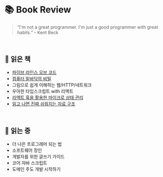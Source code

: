 # 📚 Book Review

> “I'm not a great programmer. I'm just a good programmer with great habits.” - Kent Beck

<br/>

## 📕 읽은 책

- [파이브 라인스 오브 코드](/five-lines-of-code/)
- [컴퓨터 밑바닥의 비밀](/컴퓨터-밑바닥의-비밀/)
- 그림으로 쉽게 이해하는 웹/HTTP/네트워크
- 우아한 타입스크립트 with 리액트
- [리액트 훅을 활용한 마이크로 상태 관리](/리액트-훅을-활용한-마이크로-상태-관리/)
- [읽고 나면 진짜 쉬워지는 자료 구조](/ds-the-fun-way/)

<br/>

## 📘 읽는 중

- 더 나은 프로그래머 되는 법
- 소프트웨어 장인
- 개발자를 위한 글쓰기 가이드
- 코어 자바 스크립트
- 도메인 주도 개발 시작하기
